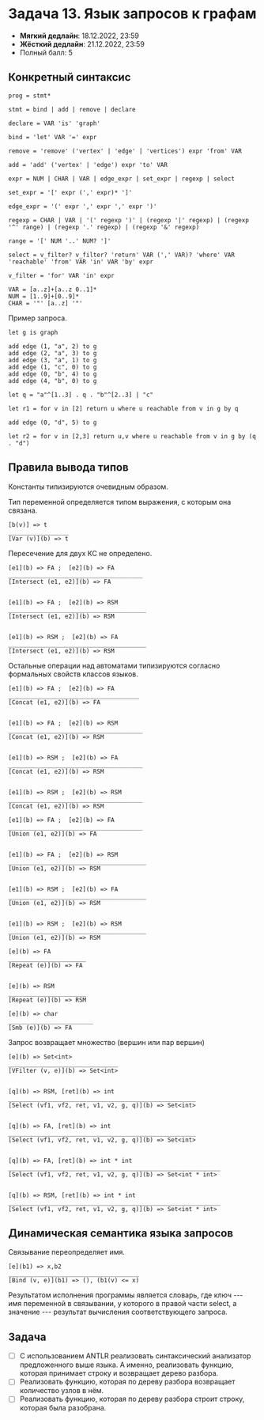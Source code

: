 # Задача 13. Язык запросов к графам

* **Мягкий дедлайн**: 18.12.2022, 23:59
* **Жёсткий дедлайн**: 21.12.2022, 23:59
* Полный балл: 5

## Конкретный синтаксис
```
prog = stmt*

stmt = bind | add | remove | declare

declare = VAR 'is' 'graph'

bind = 'let' VAR '=' expr

remove = 'remove' ('vertex' | 'edge' | 'vertices') expr 'from' VAR

add = 'add' ('vertex' | 'edge') expr 'to' VAR

expr = NUM | CHAR | VAR | edge_expr | set_expr | regexp | select

set_expr = '[' expr (',' expr)* ']'

edge_expr = '(' expr ',' expr ',' expr ')'

regexp = CHAR | VAR | '(' regexp ')' | (regexp '|' regexp) | (regexp '^' range) | (regexp '.' regexp) | (regexp '&' regexp)

range = '[' NUM '..' NUM? ']'

select = v_filter? v_filter? 'return' VAR (',' VAR)? 'where' VAR 'reachable' 'from' VAR 'in' VAR 'by' expr

v_filter = 'for' VAR 'in' expr

VAR = [a..z]+[a..z 0..1]*
NUM = [1..9]+[0..9]*
CHAR = '"' [a..z] '"'

```

Пример запроса.

```
let g is graph

add edge (1, "a", 2) to g
add edge (2, "a", 3) to g
add edge (3, "a", 1) to g
add edge (1, "c", 0) to g
add edge (0, "b", 4) to g
add edge (4, "b", 0) to g

let q = "a"^[1..3] . q . "b"^[2..3] | "c"

let r1 = for v in [2] return u where u reachable from v in g by q

add edge (0, "d", 5) to g

let r2 = for v in [2,3] return u,v where u reachable from v in g by (q . "d")

```

## Правила вывода типов

Константы типизируются очевидным образом.

Тип переменной определяется типом выражения, с которым она связана.
```
[b(v)] => t
_________________
[Var (v)](b) => t
```

Пересечение для двух КС не определено.

```
[e1](b) => FA ;  [e2](b) => FA
______________________________________
[Intersect (e1, e2)](b) => FA


[e1](b) => FA ;  [e2](b) => RSM
_______________________________________
[Intersect (e1, e2)](b) => RSM


[e1](b) => RSM ;  [e2](b) => FA
_______________________________________
[Intersect (e1, e2)](b) => RSM

```

Остальные операции над автоматами типизируются согласно формальных свойств классов языков.
```
[e1](b) => FA ;  [e2](b) => FA
_____________________________________
[Concat (e1, e2)](b) => FA


[e1](b) => FA ;  [e2](b) => RSM
______________________________________
[Concat (e1, e2)](b) => RSM


[e1](b) => RSM ;  [e2](b) => FA
______________________________________
[Concat (e1, e2)](b) => RSM


[e1](b) => RSM ;  [e2](b) => RSM
______________________________________
[Concat (e1, e2)](b) => RSM

```

```
[e1](b) => FA ;  [e2](b) => FA
______________________________________
[Union (e1, e2)](b) => FA


[e1](b) => FA ;  [e2](b) => RSM
_______________________________________
[Union (e1, e2)](b) => RSM


[e1](b) => RSM ;  [e2](b) => FA
_______________________________________
[Union (e1, e2)](b) => RSM


[e1](b) => RSM ;  [e2](b) => RSM
_______________________________________
[Union (e1, e2)](b) => RSM

```

```
[e](b) => FA
______________________
[Repeat (e)](b) => FA


[e](b) => RSM
______________________
[Repeat (e)](b) => RSM

```

```
[e](b) => char
________________________
[Smb (e)](b) => FA

```

Запрос возвращает множество (вершин или пар вершин)

```
[e](b) => Set<int>
_______________________________
[VFilter (v, e)](b) => Set<int>


[q](b) => RSM, [ret](b) => int
_____________________________________________________
[Select (vf1, vf2, ret, v1, v2, g, q)](b) => Set<int>


[q](b) => FA, [ret](b) => int
_____________________________________________________
[Select (vf1, vf2, ret, v1, v2, g, q)](b) => Set<int>


[q](b) => FA, [ret](b) => int * int
____________________________________________________________
[Select (vf1, vf2, ret, v1, v2, g, q)](b) => Set<int * int>


[q](b) => RSM, [ret](b) => int * int
____________________________________________________________
[Select (vf1, vf2, ret, v1, v2, g, q)](b) => Set<int * int>

```


## Динамическая семантика языка запросов

Связывание переопределяет имя.

```
[e](b1) => x,b2
_____________________________________
[Bind (v, e)](b1) => (), (b1(v) <= x)

```

Результатом исполнения программы является словарь, где ключ --- имя переменной в связывании, у которого в правой части select, а значение --- результат вычисления соответствующего запроса.

## Задача
- [ ] С использованием ANTLR реализовать синтаксический анализатор предложенного выше языка. А именно, реализовать функцию, которая принимает строку и возвращает дерево разбора.
- [ ] Реализовать функцию, которая по дереву разбора возвращает количество узлов в нём.
- [ ] Реализовать функцию, которая по дереву разбора строит строку, которая была разобрана.
